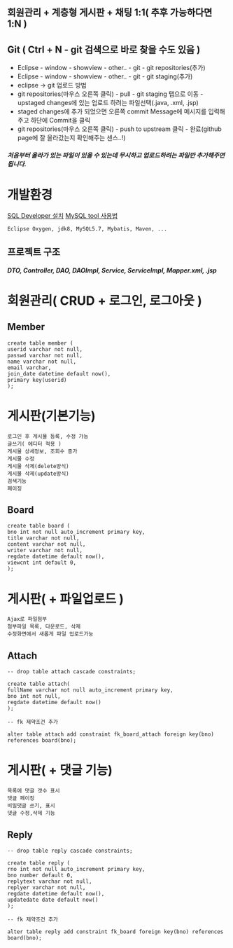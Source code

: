 ## 회원관리 + 계층형 게시판 + 채팅 1:1( 추후 가능하다면 1:N )
## Git ( Ctrl + N - git 검색으로 바로 찾을 수도 있음 )
- Eclipse - window - showview - other.. - git - git repositories(추가)<br/>
- Eclipse - window - showview - other.. - git - git staging(추가)<br/>
- eclipse -> git 업로드 방법<br/>
- git repositories(마우스 오른쪽 클릭) - pull - git staging 탭으로 이동 - upstaged changes에 있는 업로드 하려는 파일선택(.java, .xml, .jsp)<br/>
- staged changes에 추가 되었으면 오른쪽 commit Message에 메시지를 입력해주고 하단에 Commit을 클릭<br/>
- git repositories(마우스 오른쪽 클릭) - push to upstream 클릭 - 완료(github page에 잘 올라갔는지 확인해주는 센스..!)<br/>
##### 처음부터 올라가 있는 파일이 있을 수 있는데 무시하고 업로드하려는 파일만 추가해주면 됩니다.

# 개발환경 
[SQL Developer 설치](https://all-record.tistory.com/76)
[MySQL tool 사용법](https://ooz.co.kr/253)

```
Eclipse Oxygen, jdk8, MySQL5.7, Mybatis, Maven, ...
```
## 프로젝트 구조
<h5>DTO, Controller, DAO, DAOImpl, Service, ServiceImpl, Mapper.xml, .jsp</h5>

# 회원관리( CRUD + 로그인, 로그아웃 )
<h2>Member</h2>

```
create table member (
userid varchar not null,
passwd varchar not null,
name varchar not null,
email varchar,
join_date datetime default now(),
primary key(userid)
);
```

# 게시판(기본기능)

```
로그인 후 게시물 등록, 수정 가능
글쓰기( 에디터 적용 )
게시물 상세정보, 조회수 증가
게시물 수정
게시물 삭제(delete방식)
게시물 삭제(update방식)
검색기능
페이징
```
<h2>Board</h2>

```
create table board (
bno int not null auto_increment primary key,
title varchar not null,
content varchar not null,
writer varchar not null,
regdate datetime default now(),
viewcnt int default 0,
);
```

# 게시판( + 파일업로드 )

```
Ajax로 파일첨부
첨부파일 목록, 다운로드, 삭제
수정화면에서 새롭게 파일 업로드가능
```
<h2>Attach</h2>

```
-- drop table attach cascade constraints;

create table attach(
fullName varchar not null auto_increment primary key,
bno int not null,
regdate datetime default now()
);

-- fk 제약조건 추가

alter table attach add constraint fk_board_attach foreign key(bno) references board(bno);
```

# 게시판( + 댓글 기능)

```
목록에 댓글 갯수 표시
댓글 페이징
비밀댓글 쓰기, 표시
댓글 수정,삭제 기능
```
<h2>Reply</h2>

```
-- drop table reply cascade constraints;

create table reply (
rno int not null auto_increment primary key,
bno number default 0,
replytext varchar not null,
replyer varchar not null,
regdate datetime default now(),
updatedate date default now()
);

-- fk 제약조건 추가

alter table reply add constraint fk_board foreign key(bno) references board(bno);
```

